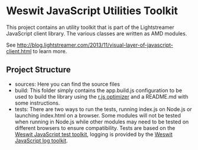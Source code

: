 # Weswit JavaScript Utilities Toolkit #

This project contains an utility toolkit that is part of the Lightstreamer JavaScript client library.
The various classes are written as AMD modules.

See http://blog.lightstreamer.com/2013/11/visual-layer-of-javascript-client.html to learn more.
     
## Project Structure

*    sources: Here you can find the source files
*    build: This folder simply contains the app.build.js configuration to be used to build the library using the [r.js optimizer](https://github.com/jrburke/r.j) and a README.md with some instructions.
*    tests: There are two ways to run the tests, running index.js on Node.js or launching index.html on a browser. Some modules will not be tested when running in Node.js while other modules may need to be tested on different browsers to ensure compatibility. Tests are based on the [Weswit JavaScript test toolkit](https://github.com/weswit/utility-test-javascript), logging is provided by the [Weswit JavaScript log toolkit](https://github.com/weswit/utility-logging-javascript).




